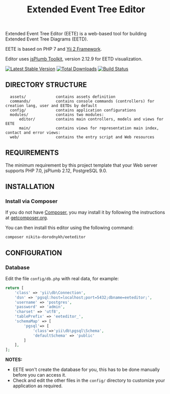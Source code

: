 <p align="center">
    <h1 align="center">Extended Event Tree Editor</h1>
    <br />
</p>

Extended Event Tree Editor (EETE) is a web-based tool for building Extended Event Tree Diagrams (EETD).

EETE is based on PHP 7 and [Yii 2 Framework](http://www.yiiframework.com/).

Editor uses [jsPlumb Toolkit](https://jsplumbtoolkit.com/), version 2.12.9 for EETD visualization.


[![Latest Stable Version](https://img.shields.io/packagist/v/yiisoft/yii2-app-basic.svg)](https://packagist.org/packages/yiisoft/yii2-app-basic)
[![Total Downloads](https://img.shields.io/packagist/dt/yiisoft/yii2-app-basic.svg)](https://packagist.org/packages/yiisoft/yii2-app-basic)
[![Build Status](https://travis-ci.org/yiisoft/yii2-app-basic.svg?branch=master)](https://travis-ci.org/yiisoft/yii2-app-basic)


DIRECTORY STRUCTURE
-------------------

      assets/             contains assets definition
      commands/           contains console commands (controllers) for creation lang, user and EETDs by default
      config/             contains application configurations
      modules/            contains two modules:
          editor/         contains main controllers, models and views for EETE
          main/           contains views for representation main index, contact and error views:
      web/                contains the entry script and Web resources


REQUIREMENTS
------------

The minimum requirement by this project template that your Web server supports PHP 7.0, jsPlumb 2.12, PostgreSQL 9.0.


INSTALLATION
------------

### Install via Composer

If you do not have [Composer](http://getcomposer.org/), you may install it by following the instructions
at [getcomposer.org](http://getcomposer.org/doc/00-intro.md#installation-nix).

You can then install this editor using the following command:

~~~
composer nikita-dorodnykh/eeteditor
~~~


CONFIGURATION
-------------

### Database

Edit the file `config/db.php` with real data, for example:

```php
return [
    'class' => 'yii\db\Connection',
    'dsn' => 'pgsql:host=localhost;port=5432;dbname=eeteditor;',
    'username' => 'postgres',
    'password' => 'admin',
    'charset' => 'utf8',
    'tablePrefix' => 'eeteditor_',
    'schemaMap' => [
        'pgsql'=> [
            'class'=>'yii\db\pgsql\Schema',
            'defaultSchema' => 'public'
        ]
    ],
];
```

**NOTES:**
- EETE won't create the database for you, this has to be done manually before you can access it.
- Check and edit the other files in the `config/` directory to customize your application as required.
